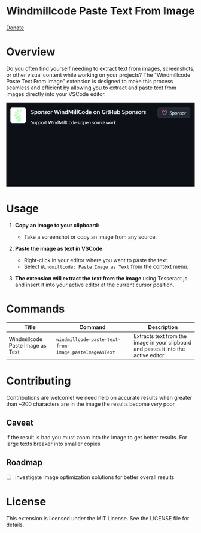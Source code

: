 # Windmillcode Paste Text From Image

[Donate](https://www.gofundme.com/f/strengthen-our-business-to-take-on-bigger-initiati/widget/medium)

# Overview
Do you often find yourself needing to extract text from images, screenshots, or other visual content while working on your projects? The "Windmillcode Paste Text From Image" extension is designed to make this process seamless and efficient by allowing you to extract and paste text from images directly into your VSCode editor.



[![Sponsor](https://raw.githubusercontent.com/WindMillCode/global_media/main/github_sponsor_card.png)](https://github.com/sponsors/WindMillCode?o=esc)

# Usage
1. **Copy an image to your clipboard:**
   - Take a screenshot or copy an image from any source.

2. **Paste the image as text in VSCode:**
   - Right-click in your editor where you want to paste the text.
   - Select `Windmillcode: Paste Image as Text` from the context menu.

3. **The extension will extract the text from the image** using Tesseract.js and insert it into your active editor at the current cursor position.

# Commands

| Title | Command | Description |
| ----------- | ------- | ----------- |
| Windmillcode Paste Image as Text | `windmillcode-paste-text-from-image.pasteImageAsText` | Extracts text from the image in your clipboard and pastes it into the active editor. |

# Contributing
Contributions are welcome! we need help on accurate results when greater than ~200 characters are in the image the results become very poor

## Caveat
if the result is bad you must zoom into the image to get better results.
For large texts breaker into smaller copies

## Roadmap
- [ ] investigate image optimization solutions for better overall results


# License
This extension is licensed under the MIT License. See the LICENSE file for details.
